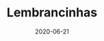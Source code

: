 ---
date: 2020-06-21
title: Lembrancinhas
featured_image: /images/chocolates/coracoes.jpg
categories:
  - Lembrancinhas

recipe:
  ingredients_markdown: |-
    * Casca: chocolate ao leite, amargo ou branco
    * Recheio: brigadeiro ao leite, amargo, branco, ninho com nutella, ferrero,
    rafaello ou ganache de maracujá
    * Acabamento: pintura metálica ou pintura respingada

  directions_markdown: |-
    | Descrição         | Peso    |  R$   |
    |-------------------|---------|-------|
    | Coração em relevo ou lapidado |  200grs |  R$22 |
    | Caixa com 4 flores            |  220grs |  R$24 |
    | Caixa com 3 diamantes         |  210grs |  R$26 |

  servings: chocolates recheados
  prep: consumir em até 10 dias
  cook: produto artesanal
---